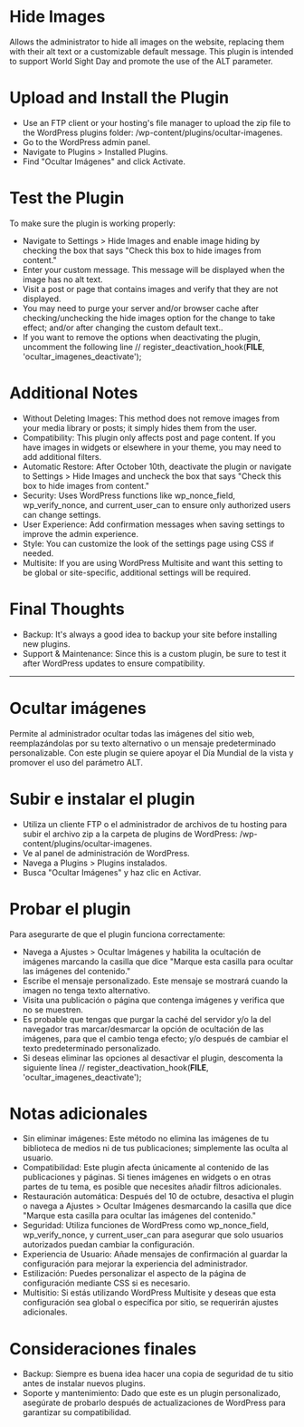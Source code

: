 # Hide Images
Allows the administrator to hide all images on the website, replacing them with their alt text or a customizable default message. This plugin is intended to support World Sight Day and promote the use of the ALT parameter.
# Upload and Install the Plugin
- Use an FTP client or your hosting's file manager to upload the zip file to the WordPress plugins folder: /wp-content/plugins/ocultar-imagenes.
- Go to the WordPress admin panel.
- Navigate to Plugins > Installed Plugins.
- Find "Ocultar Imágenes" and click Activate.
# Test the Plugin
To make sure the plugin is working properly:
- Navigate to Settings > Hide Images and enable image hiding by checking the box that says "Check this box to hide images from content."
- Enter your custom message. This message will be displayed when the image has no alt text.
- Visit a post or page that contains images and verify that they are not displayed.
- You may need to purge your server and/or browser cache after checking/unchecking the hide images option for the change to take effect; and/or after changing the custom default text..
- If you want to remove the options when deactivating the plugin, uncomment the following line
// register_deactivation_hook(__FILE__, 'ocultar_imagenes_deactivate');
# Additional Notes
- Without Deleting Images: This method does not remove images from your media library or posts; it simply hides them from the user.
- Compatibility: This plugin only affects post and page content. If you have images in widgets or elsewhere in your theme, you may need to add additional filters.
- Automatic Restore: After October 10th, deactivate the plugin or navigate to Settings > Hide Images and uncheck the box that says "Check this box to hide images from content."
- Security: Uses WordPress functions like wp_nonce_field, wp_verify_nonce, and current_user_can to ensure only authorized users can change settings.
- User Experience: Add confirmation messages when saving settings to improve the admin experience.
- Style: You can customize the look of the settings page using CSS if needed.
- Multisite: If you are using WordPress Multisite and want this setting to be global or site-specific, additional settings will be required.
# Final Thoughts
- Backup: It's always a good idea to backup your site before installing new plugins.
- Support & Maintenance: Since this is a custom plugin, be sure to test it after WordPress updates to ensure compatibility.

------------------------------------

# Ocultar imágenes
Permite al administrador ocultar todas las imágenes del sitio web, reemplazándolas por su texto alternativo o un mensaje predeterminado personalizable. Con este plugin se quiere apoyar el Día Mundial de la vista y promover el uso del parámetro ALT.
# Subir e instalar el plugin
- Utiliza un cliente FTP o el administrador de archivos de tu hosting para subir el archivo zip a la carpeta de plugins de WordPress: /wp-content/plugins/ocultar-imagenes.
- Ve al panel de administración de WordPress.
- Navega a Plugins > Plugins instalados.
- Busca "Ocultar Imágenes" y haz clic en Activar.
# Probar el plugin
Para asegurarte de que el plugin funciona correctamente:
- Navega a Ajustes > Ocultar Imágenes y habilita la ocultación de imágenes marcando la casilla que dice "Marque esta casilla para ocultar las imágenes del contenido."
- Escribe el mensaje personalizado. Este mensaje se mostrará cuando la imagen no tenga texto alternativo.
- Visita una publicación o página que contenga imágenes y verifica que no se muestren.
- Es probable que tengas que purgar la caché del servidor y/o la del navegador tras marcar/desmarcar la opción de ocultación de las imágenes, para que el cambio tenga efecto; y/o después de cambiar el texto predeterminado personalizado.
- Si deseas eliminar las opciones al desactivar el plugin, descomenta la siguiente línea
// register_deactivation_hook(__FILE__, 'ocultar_imagenes_deactivate');
# Notas adicionales
- Sin eliminar imágenes: Este método no elimina las imágenes de tu biblioteca de medios ni de tus publicaciones; simplemente las oculta al usuario.
- Compatibilidad: Este plugin afecta únicamente al contenido de las publicaciones y páginas. Si tienes imágenes en widgets o en otras partes de tu tema, es posible que necesites añadir filtros adicionales.
- Restauración automática: Después del 10 de octubre, desactiva el plugin o navega a Ajustes > Ocultar Imágenes desmarcando la casilla que dice "Marque esta casilla para ocultar las imágenes del contenido."
- Seguridad: Utiliza funciones de WordPress como wp_nonce_field, wp_verify_nonce, y current_user_can para asegurar que solo usuarios autorizados puedan cambiar la configuración.
- Experiencia de Usuario: Añade mensajes de confirmación al guardar la configuración para mejorar la experiencia del administrador.
- Estilización: Puedes personalizar el aspecto de la página de configuración mediante CSS si es necesario.
- Multisitio: Si estás utilizando WordPress Multisite y deseas que esta configuración sea global o específica por sitio, se requerirán ajustes adicionales.
# Consideraciones finales
- Backup: Siempre es buena idea hacer una copia de seguridad de tu sitio antes de instalar nuevos plugins.
- Soporte y mantenimiento: Dado que este es un plugin personalizado, asegúrate de probarlo después de actualizaciones de WordPress para garantizar su compatibilidad.
